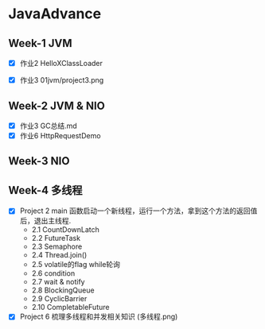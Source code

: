 # JavaAdvance

## Week-1 JVM
- [x] 作业2 HelloXClassLoader

- [x] 作业3 01jvm/project3.png

## Week-2 JVM & NIO
- [x] 作业3 GC总结.md
- [x] 作业6 HttpRequestDemo

## Week-3 NIO

## Week-4 多线程

- [x] Project 2 main 函数启动一个新线程，运行一个方法，拿到这个方法的返回值后，退出主线程.
    - 2.1 CountDownLatch 
    - 2.2 FutureTask
    - 2.3 Semaphore
    - 2.4 Thread.join()
    - 2.5 volatile的flag while轮询
    - 2.6 condition
    - 2.7 wait & notify
    - 2.8 BlockingQueue
    - 2.9 CyclicBarrier
    - 2.10 CompletableFuture
- [x] Project 6 梳理多线程和并发相关知识 (多线程.png)
